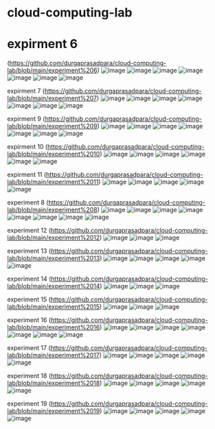 # cloud-computing-lab
# expirment 6
(https://github.com/durgaprasadpara/cloud-computing-lab/blob/main/experiment%206)
![image](https://user-images.githubusercontent.com/112737459/192476388-86367de0-2b23-4532-916c-1e3b52e28811.png)
![image](https://user-images.githubusercontent.com/112737459/192476389-0fd11226-61ae-441b-9562-ab7852e5cbad.png)
![image](https://user-images.githubusercontent.com/112737459/192476387-939611a4-9618-470d-8315-f07b8c5dc01f.png)
![image](https://user-images.githubusercontent.com/112737459/192476477-131beb10-1463-4cad-bd6c-bdfe7e5a0360.png)
![image](https://user-images.githubusercontent.com/112737459/192476562-68490c98-ec25-4a5e-81df-2a147b7033c1.png)
![image](https://user-images.githubusercontent.com/112737459/192476662-a73c5980-68e7-4698-a3dd-241ebf8cff1a.png)
![image](https://user-images.githubusercontent.com/112737459/192476757-0982c8f8-8423-4324-bec0-4b5a3df62fc6.png)

expirment 7
(https://github.com/durgaprasadpara/cloud-computing-lab/blob/main/experiment%207)
![image](https://user-images.githubusercontent.com/112737459/192478015-a0fc84e0-0acc-4c92-991e-c4bdfff4df05.png)
![image](https://user-images.githubusercontent.com/112737459/192478076-2040efd0-3cca-4199-ba1c-799fa84c2881.png)
![image](https://user-images.githubusercontent.com/112737459/192478151-a9602ca3-3997-4290-9bc0-d453a4e73ac7.png)
![image](https://user-images.githubusercontent.com/112737459/192478215-99028b2b-24a1-4f67-8b1e-f7352abeb87d.png)
![image](https://user-images.githubusercontent.com/112737459/192478282-6308a733-c627-4ed7-a325-2c6b9d6c92e0.png)
![image](https://user-images.githubusercontent.com/112737459/192478344-16022ee0-b67c-4521-bd9e-f12ff0d3233e.png)
![image](https://user-images.githubusercontent.com/112737459/192478413-7ed60b7f-e42e-4c03-b4e9-52b755a8f077.png)

expirment 9
(https://github.com/durgaprasadpara/cloud-computing-lab/blob/main/experiment%209)
![image](https://user-images.githubusercontent.com/112737459/192485469-f7a5322c-5ce9-4bfd-9a33-7b0bd779d26d.png)
![image](https://user-images.githubusercontent.com/112737459/192487240-2cb866af-1dd2-4e38-9342-fcab50136ba6.png)
![image](https://user-images.githubusercontent.com/112737459/192487296-fb814331-acf2-4dce-a066-37be83bc9a1f.png)
![image](https://user-images.githubusercontent.com/112737459/192487343-5215e957-57ae-4c2f-a77e-dcda60f4a92d.png)
![image](https://user-images.githubusercontent.com/112737459/192487380-4d775045-1f02-4958-8424-9dfe562721fc.png)
![image](https://user-images.githubusercontent.com/112737459/192487448-5da66be6-6ad5-472d-8891-9141b2d3e5d4.png)
![image](https://user-images.githubusercontent.com/112737459/192487525-ed4423b1-32d8-4d7a-96a1-49ac328f94b4.png)

expirment 10
(https://github.com/durgaprasadpara/cloud-computing-lab/blob/main/experiment%2010)
![image](https://user-images.githubusercontent.com/112737459/192934119-5b0c065a-6ade-4cd6-870b-9ad40e5f143b.png)
![image](https://user-images.githubusercontent.com/112737459/192934192-691e9d2d-75b9-41ec-abd6-e3e1eae8dcb5.png)
![image](https://user-images.githubusercontent.com/112737459/192934244-742c78a5-be8f-4cd8-9716-79c250b6201f.png)
![image](https://user-images.githubusercontent.com/112737459/192934287-74bd309b-f7db-48b0-9f07-9247b3ee58ea.png)
![image](https://user-images.githubusercontent.com/112737459/192934321-a291a721-f3c1-4dc6-8ca6-ef11303c93df.png)
![image](https://user-images.githubusercontent.com/112737459/192934363-570307fe-a5cf-44d5-9cd3-d4e5a1b6cece.png)

expirment 11
(https://github.com/durgaprasadpara/cloud-computing-lab/blob/main/experiment%2011)
![image](https://user-images.githubusercontent.com/112737459/192935688-d489cafa-9c82-43ef-9017-68679dfe51b0.png)
![image](https://user-images.githubusercontent.com/112737459/192935773-09ce33b2-acb3-4808-b7b6-7a11c6995fb8.png)
![image](https://user-images.githubusercontent.com/112737459/192935836-665fe78a-ffa9-406e-be4e-920000511cc3.png)
![image](https://user-images.githubusercontent.com/112737459/192935877-f978d553-498b-4855-abeb-bc7420142ca8.png)
![image](https://user-images.githubusercontent.com/112737459/192935913-107927b9-e361-488f-9d20-870f9b8970fd.png)

experiment 8
(https://github.com/durgaprasadpara/cloud-computing-lab/blob/main/experiment%208)
![image](https://user-images.githubusercontent.com/112737459/192936387-2783646c-eea8-4772-9e39-d2dce8bec31c.png)
![image](https://user-images.githubusercontent.com/112737459/192936420-64b4b5ea-68b2-4e47-9987-119df4771d32.png)
![image](https://user-images.githubusercontent.com/112737459/192936590-55708fea-5511-4c7d-b68b-db4a9f3f61fc.png)
![image](https://user-images.githubusercontent.com/112737459/192936634-9ba910fc-11e1-403b-a162-2116959707ef.png)
![image](https://user-images.githubusercontent.com/112737459/192936675-95a914a1-611b-49a0-b2ba-7413bd7c0b52.png)
![image](https://user-images.githubusercontent.com/112737459/192936734-4e98795b-8259-4f6c-8ab8-70b811174d16.png)
![image](https://user-images.githubusercontent.com/112737459/192936763-8e58e616-e596-4383-9ac8-9d7173ab028a.png)
![image](https://user-images.githubusercontent.com/112737459/192936788-5f239a45-b151-4e6a-8591-235c02bdf014.png)

experiment 12
(https://github.com/durgaprasadpara/cloud-computing-lab/blob/main/experiment%2012)
![image](https://user-images.githubusercontent.com/112737459/192937414-9b1c1a70-7ba4-47d5-8e71-1d41ad417d31.png)
![image](https://user-images.githubusercontent.com/112737459/192937464-52da98d6-6467-4979-a7e7-f6b4aede082c.png)
![image](https://user-images.githubusercontent.com/112737459/192937496-22fca9e9-cd60-4ec7-94ba-8d28f7be929c.png)

experiment 13
(https://github.com/durgaprasadpara/cloud-computing-lab/blob/main/experiment%2013)
![image](https://user-images.githubusercontent.com/112737459/192938315-616c7936-75d7-441f-80ab-c110906e1d56.png)
![image](https://user-images.githubusercontent.com/112737459/192938333-5b5e1cf8-0d79-49a3-b8a6-e983882ae7fa.png)
![image](https://user-images.githubusercontent.com/112737459/192938360-ab768890-1e21-46a3-ba4b-7fcd7799fb7a.png)
![image](https://user-images.githubusercontent.com/112737459/192938391-28045fbf-8c42-42f2-b516-e84fe245f171.png)
![image](https://user-images.githubusercontent.com/112737459/192938421-cceb9118-80d5-4ca8-b80d-936ba4184849.png)

experiment 14
(https://github.com/durgaprasadpara/cloud-computing-lab/blob/main/experiment%2014)
![image](https://user-images.githubusercontent.com/112737459/192938914-f43b079b-38e2-49b3-924a-565bcde6b389.png)
![image](https://user-images.githubusercontent.com/112737459/192938945-d409c218-3a6a-4e27-a52f-6d44fff67122.png)
![image](https://user-images.githubusercontent.com/112737459/192938992-7e9a62c1-769d-4255-8e0e-a4a2c2e586a6.png)

experiment 15
(https://github.com/durgaprasadpara/cloud-computing-lab/blob/main/experiment%2015)
![image](https://user-images.githubusercontent.com/112737459/192939500-a8cddae1-3ba4-458d-8c5e-6d25a0d1aaeb.png)
![image](https://user-images.githubusercontent.com/112737459/192939530-acf52ee1-13fc-44a3-93be-8f73f788b3f1.png)
![image](https://user-images.githubusercontent.com/112737459/192939556-51e6779f-e27d-476a-a8ec-902f428f4551.png)

experiment 16
(https://github.com/durgaprasadpara/cloud-computing-lab/blob/main/experiment%2016)
![image](https://user-images.githubusercontent.com/112737459/192946875-1674dc0d-7746-4c3c-bd6b-0117e0402301.png)
![image](https://user-images.githubusercontent.com/112737459/192946921-8e1e4633-d0f4-49f3-9eb0-66e0cde90ec1.png)
![image](https://user-images.githubusercontent.com/112737459/192946975-e28cee64-0aff-4ce4-8603-c04335b902b5.png)
![image](https://user-images.githubusercontent.com/112737459/192947248-89029a35-fdef-45bd-ba91-5e2ff8ef6f7d.png)
![image](https://user-images.githubusercontent.com/112737459/192947287-0ce4c71e-401f-4aa5-b975-d16dce50c769.png)
![image](https://user-images.githubusercontent.com/112737459/192947336-7d577c4f-4e6b-4acb-94b4-cbf844f0d62b.png)
![image](https://user-images.githubusercontent.com/112737459/192947374-19079b24-494f-44b6-b0fe-0e35b110464a.png)

experiment 17
(https://github.com/durgaprasadpara/cloud-computing-lab/blob/main/experiment%2017)
![image](https://user-images.githubusercontent.com/112737459/192978919-b55fcd82-8257-4d4f-acc2-1abb3c075588.png)
![image](https://user-images.githubusercontent.com/112737459/192979012-8fcdfba2-e72a-4def-8de6-f079a1a0e39b.png)
![image](https://user-images.githubusercontent.com/112737459/192979076-c3f63c7e-f5a3-4b86-a86f-856c57315afb.png)
![image](https://user-images.githubusercontent.com/112737459/192979128-1a9ad614-c74d-4bcc-94b9-b34d4c99d227.png)
![image](https://user-images.githubusercontent.com/112737459/192979188-e55c7a29-3346-4606-85c8-a21240d56f9d.png)

experiment 18
(https://github.com/durgaprasadpara/cloud-computing-lab/blob/main/experiment%2018)
![image](https://user-images.githubusercontent.com/112737459/192979942-80012547-90c1-4e12-9e76-db444909f633.png)
![image](https://user-images.githubusercontent.com/112737459/192980287-3e867fb5-857b-432c-a845-9352dba11287.png)
![image](https://user-images.githubusercontent.com/112737459/192980819-3981d05d-3516-4dc4-9184-182332112dce.png)
![image](https://user-images.githubusercontent.com/112737459/192980930-4ce6f701-7f34-42ef-b811-adc9669eced7.png)
![image](https://user-images.githubusercontent.com/112737459/192981014-e8eac743-1915-4218-8261-5085383a1d19.png)

experiment 19
(https://github.com/durgaprasadpara/cloud-computing-lab/blob/main/experiment%2019)
![image](https://user-images.githubusercontent.com/112737459/192983503-348dedd8-a0aa-43cb-9168-afa4022ecab5.png)
![image](https://user-images.githubusercontent.com/112737459/192983944-7ec449c0-d5d9-4033-a0cd-a93467dd02d4.png)
![image](https://user-images.githubusercontent.com/112737459/192984021-cdc599da-efa8-40be-a739-bc8b49cbb6ba.png)
![image](https://user-images.githubusercontent.com/112737459/192984074-33d6b75b-8368-4c38-b095-ae57b5295c83.png)
![image](https://user-images.githubusercontent.com/112737459/192984145-26b5d0ff-4747-482a-9340-d802f1477456.png)












